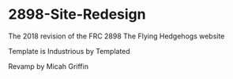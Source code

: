 # 2898-Site-Redesign
The 2018 revision of the FRC 2898 The Flying Hedgehogs website

Template is Industrious by Templated

Revamp by Micah Griffin
